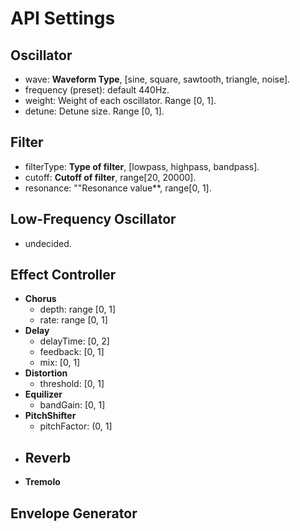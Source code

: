 # API Settings

## Oscillator

- wave: **Waveform Type**, [sine, square, sawtooth, triangle, noise].
- frequency (preset): default 440Hz.
- weight: Weight of each oscillator. Range [0, 1].
- detune: Detune size. Range [0, 1].

## Filter

- filterType: **Type of filter**, [lowpass, highpass, bandpass].
- cutoff: **Cutoff of filter**, range[20, 20000].
- resonance: ""Resonance value**, range[0, 1].

## Low-Frequency Oscillator

- undecided.

## Effect Controller

- **Chorus**
  - depth: range [0, 1]
  - rate: range [0, 1]
- **Delay**
  - delayTime: [0, 2]
  - feedback: [0, 1]
  - mix: [0, 1]
- **Distortion**
  - threshold: [0, 1]
- **Equilizer**
  - bandGain: [0, 1]
- **PitchShifter**
  - pitchFactor: (0, 1]
- **Reverb**
  - 
- **Tremolo**

## Envelope Generator